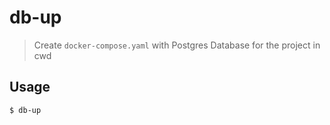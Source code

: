 # db-up

> Create `docker-compose.yaml` with Postgres Database for the project in cwd
 
## Usage

```shell
$ db-up
```
